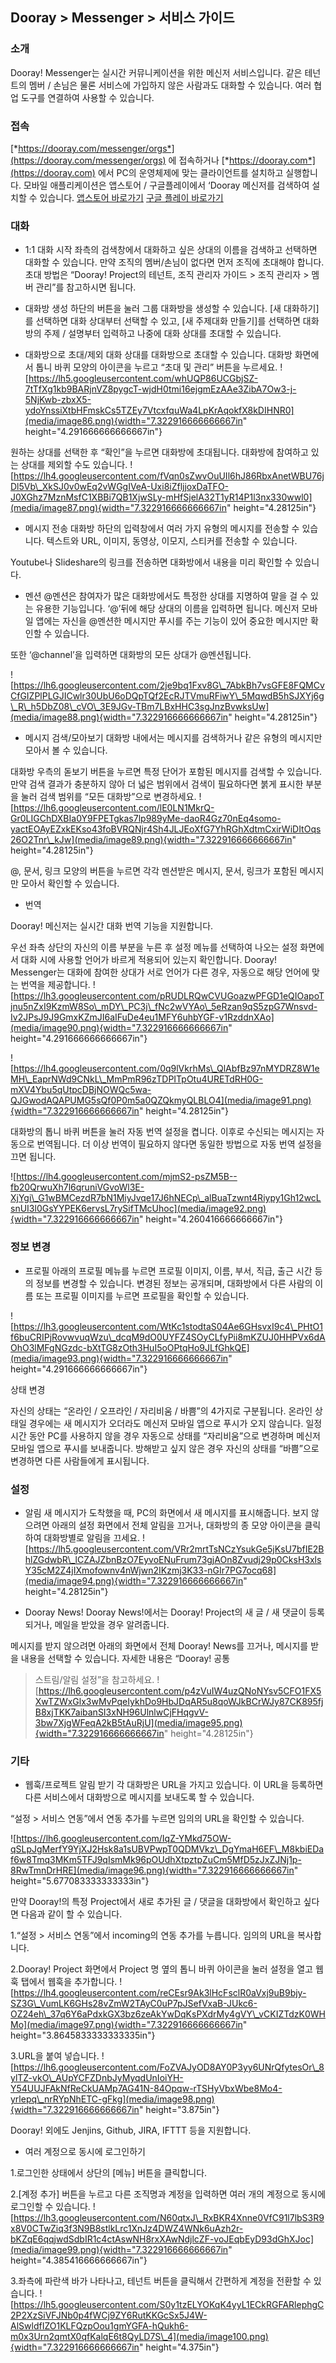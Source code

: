 ## Dooray > Messenger > 서비스 가이드

### 소개
Dooray! Messenger는 실시간 커뮤니케이션을 위한 메신저 서비스입니다. 같은 테넌트의 멤버 / 손님은 물론 서비스에 가입하지 않은 사람과도 대화할 수 있습니다. 여러 협업 도구를 연결하여 사용할 수 있습니다.
### 접속
[*https://dooray.com/messenger/orgs*](https://dooray.com/messenger/orgs) 에 접속하거나 [*https://dooray.com*](https://dooray.com) 에서 PC의 운영체제에 맞는 클라이언트를 설치하고 실행합니다.
모바일 애플리케이션은 앱스토어 / 구글플레이에서 ‘Dooray 메신저를 검색하여 설치할 수 있습니다. 
[앱스토어 바로가기](https://itunes.apple.com/kr/app/dooray-messenger/id1273636061?mt=8)
[구글 플레이 바로가기](https://play.google.com/store/apps/details?id=com.dooray.messenger)

### 대화
-   1:1 대화 시작
좌측의 검색창에서 대화하고 싶은 상대의 이름을 검색하고 선택하면 대화할 수 있습니다. 만약 조직의 멤버/손님이 없다면 먼저 조직에 초대해야 합니다. 초대 방법은 “Dooray! Project의 테넌트, 조직 관리자 가이드 > 조직 관리자 > 멤버 관리”를 참고하시면 됩니다.

-   대화방 생성
하단의 버튼을 눌러 그룹 대화방을 생성할 수 있습니다. \[새 대화하기\]를 선택하면 대화 상대부터 선택할 수 있고, \[새 주제대화 만들기\]를 선택하면
대화방의 주제 / 설명부터 입력하고 나중에 대화 상대를 초대할 수 있습니다.

-   대화방으로 초대/제외
대화 상대를 대화방으로 초대할 수 있습니다. 대화방 화면에서 톱니 바퀴 모양의 아이콘을 누르고 “초대 및 관리” 버튼을 누르세요.
![https://lh5.googleusercontent.com/whUQP86UCGbjSZ-7tTfXg1kb9BARjnVZ8pygcT-wjdH0tmi16ejgmEzAAe3ZibA7Ow3-j-5NjKwb-zbxX5-ydoYnssiXtbHFmskCs5TZEy7VtcxfquWa4LpKrAqokfX8kDIHNR0](media/image86.png){width="7.322916666666667in"
height="4.291666666666667in"}

원하는 상대를 선택한 후 “확인”을 누르면 대화방에 초대됩니다. 대화방에 참여하고 있는 상대를 제외할 수도 있습니다.
![https://lh4.googleusercontent.com/fVqn0sZwvOuUIl6hJ86RbxAnetWBU76jDl5Vb\_XkSJ0v0wEq2vWGgIVeA-Uxi8iZfljjoxDaTFO-J0XGhz7MznMsfC1XBBi7QB1XjwSLy-mHfSjelA32T1yR14P1l3nx330wwl0](media/image87.png){width="7.322916666666667in"
height="4.28125in"}

-   메시지 전송
대화방 하단의 입력창에서 여러 가지 유형의 메시지를 전송할 수 있습니다.
텍스트와 URL, 이미지, 동영상, 이모지, 스티커를 전송할 수 있습니다.

Youtube나 Slideshare의 링크를 전송하면 대화방에서 내용을 미리 확인할 수 있습니다.

-   멘션
@멘션은 참여자가 많은 대화방에서도 특정한 상대를 지명하여 말을 걸 수 있는 유용한 기능입니다. ‘@’뒤에 해당 상대의 이름을 입력하면 됩니다.
메신저 모바일 앱에는 자신을 @멘션한 메시지만 푸시를 주는 기능이 있어 중요한 메시지만 확인할 수 있습니다.

또한 ‘@channel’을 입력하면 대화방의 모든 상대가 @멘션됩니다.

![https://lh6.googleusercontent.com/2je9bq1Fxv8G\_7AbkBh7vsGFE8FQMCvCfGIZPlPLGJICwlr30UbU6oDQpTQf2EcRJTVmuRFiwY\_5MqwdB5hSJXYj6g\_R\_h5DbZ08\_cVO\_3E9JGv-TBm7LBxHHC3sgJnzBvwksUw](media/image88.png){width="7.322916666666667in"
height="4.28125in"}

-   메시지 검색/모아보기
대화방 내에서는 메시지를 검색하거나 같은 유형의 메시지만 모아서 볼 수 있습니다.

대화방 우측의 돋보기 버튼을 누르면 특정 단어가 포함된 메시지를 검색할 수 있습니다. 만약 검색 결과가 충분하지 않아 더 넓은 범위에서 검색이
필요하다면 붉게 표시한 부분을 눌러 검색 범위를 “모든 대화방”으로 변경하세요.
![https://lh6.googleusercontent.com/lE0LN1MkrQ-Gr0LIGChDXBIa0Y9FPETgkas7lp989yMe-daoR4Gz70nEq4somo-yactEOAyEZxkEKso43foBVRQNjr4Sh4JLJEoXfG7YhRGhXdtmCxirWiDItOqs26O2Tnr\_kJw](media/image89.png){width="7.322916666666667in"
height="4.28125in"}

@, 문서, 링크 모양의 버튼을 누르면 각각 멘션받은 메시지, 문서, 링크가 포함된 메시지만 모아서 확인할 수 있습니다.

-   번역

Dooray! 메신저는 실시간 대화 번역 기능을 지원합니다.

우선 좌측 상단의 자신의 이름 부분을 누른 후 설정 메뉴를 선택하여 나오는 설정 화면에서 대화 시에 사용할 언어가 바르게 적용되어 있는지 확인합니다.
Dooray! Messenger는 대화에 참여한 상대가 서로 언어가 다른 경우, 자동으로 해당 언어에 맞는 번역을 제공합니다.
![https://lh3.googleusercontent.com/pRUDLRQwCVUGoazwPFGD1eQIOapoTjnu5nZxI9KzmW8So\_mDY\_PC3j\_fNc2wVYAo\_5eRzan9qS5zpG7Wnsvd-Iv2JPsJ9J9GmxKZmJI6aIFuDe4eu1MFY6uhbYGF-v1RzddnXAo](media/image90.png){width="7.322916666666667in"
height="4.291666666666667in"}

![https://lh4.googleusercontent.com/0q9lVkrhMs\_QlAbfBz97nMYDRZ8W1eMH\_EaprNWd9CNkL\_MmPmR96zTDPITpOtu4URETdRH0G-mXV4Ybu5qUtpcDBjNOWQc5wa-QJGwodAQAPUMG5sQf0P0m5a0QZQkmyQLBLO4](media/image91.png){width="7.322916666666667in"
height="4.28125in"}

대화방의 톱니 바퀴 버튼을 눌러 자동 번역 설정을 켭니다. 이후로 수신되는 메시지는 자동으로 번역됩니다. 더 이상 번역이 필요하지 않다면 동일한
방법으로 자동 번역 설정을 끄면 됩니다.

![https://lh4.googleusercontent.com/mjmS2-psZM5B--fb20QrwuXh7l6qruniVGvoWl3E-XjYgi\_G1wBMCezdR7bN1MiyJvqe17J6hNECp\_alBuaTzwnt4Riypy1Gh12wcLsnUI3l0GsYYPEK6ervsL7rySifTMcUhoc](media/image92.png){width="7.322916666666667in"
height="4.260416666666667in"}

### 정보 변경

-   프로필
아래의 프로필 메뉴를 누르면 프로필 이미지, 이름, 부서, 직급, 출근 시간 등의 정보를 변경할 수 있습니다. 변경된 정보는 공개되며, 대화방에서 다른
사람의 이름 또는 프로필 이미지를 누르면 프로필을 확인할 수 있습니다.

![https://lh3.googleusercontent.com/WtKc1stodtaS04Ae6GHsvxI9c4\_PHtO1f6buCRIPjRovwvuqWzu\_dcqM9dO0UYFZ4SOyCLfyPii8mKZUJ0HHPVx6dAOhO3lMFgNGzdc-bXtTG8zOth3HuI5oOPtqHo9JLfGhkQE](media/image93.png){width="7.322916666666667in"
height="4.291666666666667in"}

상태 변경

자신의 상태는 “온라인 / 오프라인 / 자리비움 / 바쁨”의 4가지로 구분됩니다. 온라인 상태일 경우에는 새 메시지가 오더라도 메신저 모바일
앱으로 푸시가 오지 않습니다. 일정 시간 동안 PC를 사용하지 않을 경우 자동으로 상태를 “자리비움”으로 변경하며 메신저 모바일 앱으로 푸시를
보내줍니다. 방해받고 싶지 않은 경우 자신의 상태를 “바쁨”으로 변경하면 다른 사람들에게 표시됩니다.

### 설정

-   알림
새 메시지가 도착했을 때, PC의 화면에서 새 메시지를 표시해줍니다. 보지 않으려면 아래의 설정 화면에서 전체 알림을 끄거나, 대화방의 종 모양
아이콘을 클릭하여 대화방별로 알림을 끄세요.
![https://lh5.googleusercontent.com/VRr2mrtTsNCzYsukGe5jKsU7bfIE2BhlZGdwbR\_lCZAJZbnBzO7EyvoENuFrum73gjAOn8Zvudj29p0CksH3xlsY35cM2Z4jIXmofownv4nWjwn2IKzmj3K33-nGIr7PG7ocq68](media/image94.png){width="7.322916666666667in"
height="4.28125in"}

-   Dooray News!
Dooray News!에서는 Dooray! Project의 새 글 / 새 댓글이 등록되거나, 메일을 받았을 경우 알려줍니다.

메시지를 받지 않으려면 아래의 화면에서 전체 Dooray! News를 끄거나, 메시지를 받을 내용을 선택할 수 있습니다. 자세한 내용은 “Dooray! 공통
> 스트림/알림 설정”을 참고하세요.
![https://lh6.googleusercontent.com/p4zVuIW4uzQNoNYsv5CFO1FX5XwTZWxGlx3wMvPqeIykhDo9HbJDqAR5u8qoWJkBCrWJy87CK895fjB8xjTKK7aibanSI3xNH96UlnlwCjFHqgvV-3bw7XjgWFeqA2kB5tAuRjU](media/image95.png){width="7.322916666666667in"
height="4.28125in"}

### 기타

-   웹훅/프로젝트 알림 받기
각 대화방은 URL을 가지고 있습니다. 이 URL을 등록하면 다른 서비스에서 대화방으로 메시지를 보내도록 할 수 있습니다.

“설정 > 서비스 연동”에서 연동 추가를 누르면 임의의 URL을 확인할 수 있습니다.

![https://lh6.googleusercontent.com/IqZ-YMkd75OW-qSLpJgMerfY9YjXJ2Hsk8a1sUBVPwpT0QDMVkz\_DgYmaH6EF\_M8kbiEDaf6w8Tmq3MKm5TFJ9qIsmMk96pOUdhXtpztpZuCm5MfD5zJxZJNj1p-8RwTmnDrHRE](media/image96.png){width="7.322916666666667in"
height="5.677083333333333in"}

만약 Dooray!의 특정 Project에서 새로 추가된 글 / 댓글을 대화방에서 확인하고 싶다면 다음과 같이 할 수 있습니다.

1.“설정 > 서비스 연동”에서 incoming의 연동 추가를 누릅니다. 임의의 URL을 복사합니다.

2.Dooray! Project 화면에서 Project 명 옆의 톱니 바퀴 아이콘을 눌러 설정을 열고 웹훅 탭에서 웹훅을 추가합니다.
![https://lh4.googleusercontent.com/reCEsr9Ak3lHcFsclR0aVxj9uB9bjy-SZ3G\_VumLK6GHs28vZmW2TAyC0uP7pJSefVxaB-JUkc6-OZ24eh\_37q6Y6aPdxkGX3bz6zeAkYwDqKsPXdrMy4gVY\_vCKIZTdzK0WHMo](media/image97.png){width="7.322916666666667in"
height="3.8645833333333335in"}

3.URL을 붙여 넣습니다.
![https://lh6.googleusercontent.com/FoZVAJyOD8AY0P3yy6UNrQfytesOr\_8ylTZ-vkO\_AUpYCFZDnbJyMyqdUnIoiYH-Y54UUJFAkNfReCkUAMp7AG41N-84Opqw-rTSHyVbxWbe8Mo4-yrlepq\_nrRYpNhETC-gFkg](media/image98.png){width="7.322916666666667in"
height="3.875in"}

Dooray! 외에도 Jenjins, Github, JIRA, IFTTT 등을 지원합니다.

-   여러 계정으로 동시에 로그인하기

1.로그인한 상태에서 상단의 \[메뉴\] 버튼을 클릭합니다.

2.\[계정 추가\] 버튼을 누르고 다른 조직명과 계정을 입력하면 여러 개의 계정으로 동시에 로그인할 수 있습니다.
![https://lh3.googleusercontent.com/N60qtxJ\_RxBKR4Xnne0VfC91l7lbS3R9x8V0CTwZiq3f3N9B8stlkLrc1XnJz4DWZ4WNk6uAzh2r-bKZqE6qqjwdSdbIR1c4ctAswNH8rxXAwNdjlcZF-voJEqbEyD93dGhXJoc](media/image99.png){width="7.322916666666667in"
height="4.385416666666667in"}

3.좌측에 파란색 바가 나타나고, 테넌트 버튼을 클릭해서 간편하게 계정을 전환할 수 있습니다.
![https://lh5.googleusercontent.com/S0y1tzELYOKqK4yyL1ECkRGFARlephgC2P2XzSiVFJNb0p4fWCj9ZY6RutKKGcSx5J4W-AlSwldfIZO1KLFQzpOou1gmYGFA-hQukh6-m0x3Urn2qmtX0qfKalqE6t8QyLD7S\_4](media/image100.png){width="7.322916666666667in"
height="4.375in"}
